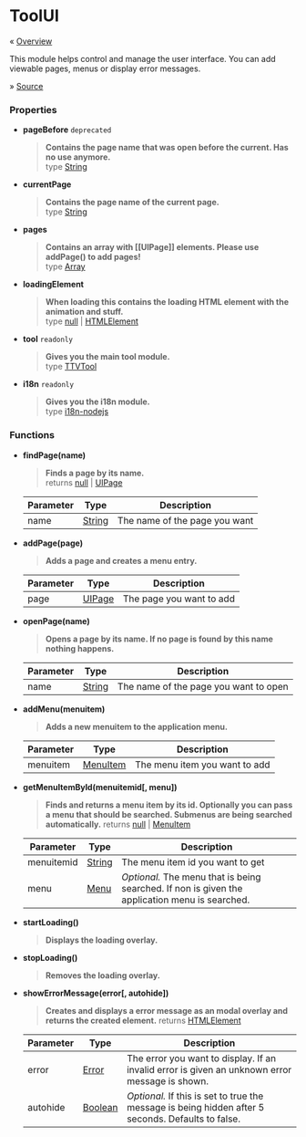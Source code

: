 # ToolUI

« [Overview](Overview.md)

This module helps control and manage the user interface. You can add viewable pages, menus or display error messages.

» [Source](https://github.com/PakL/TTVStreamerTool/blob/master/mod/toolui.js)

### Properties
* **pageBefore** `deprecated`
  > **Contains the page name that was open before the current. Has no use anymore.**<br>
  > type [String](https://developer.mozilla.org/de/docs/Web/JavaScript/Reference/Global_Objects/String)
* **currentPage**
  > **Contains the page name of the current page.**<br>
  > type [String](https://developer.mozilla.org/de/docs/Web/JavaScript/Reference/Global_Objects/String)
* **pages**
  > **Contains an array with [[UIPage]] elements. Please use addPage() to add pages!**<br>
  > type [Array](https://developer.mozilla.org/de/docs/Web/JavaScript/Reference/Global_Objects/Array)
* **loadingElement**
  > **When loading this contains the loading HTML element with the animation and stuff.**<br>
  > type [null](https://developer.mozilla.org/de/docs/Web/JavaScript/Reference/Global_Objects/null) | [HTMLElement](https://developer.mozilla.org/de/docs/Web/API/HTMLElement)
* **tool** `readonly`
  > **Gives you the main tool module.**<br>
  > type [TTVTool](TTVTool.md)
* **i18n** `readonly`
  > **Gives you the i18n module.**<br>
  > type [i18n-nodejs](https://www.npmjs.com/package/i18n-nodejs)

### Functions
* **findPage(name)**
  > **Finds a page by its name.**<br>
  > returns [null](https://developer.mozilla.org/de/docs/Web/JavaScript/Reference/Global_Objects/null) | [UIPage](UIPage.md)

  | Parameter | Type                                     | Description                   |
  | --------- | ---------------------------------------- | ----------------------------- |
  | name      | [String](https://developer.mozilla.org/de/docs/Web/JavaScript/Reference/Global_Objects/String) | The name of the page you want |
* **addPage(page)**
  > **Adds a page and creates a menu entry.**

  | Parameter | Type                | Description              |
  | --------- | ------------------- | ------------------------ |
  | page      | [UIPage](UIPage.md) | The page you want to add |
* **openPage(name)**
  > **Opens a page by its name. If no page is found by this name nothing happens.**

  | Parameter | Type                                     | Description                           |
  | --------- | ---------------------------------------- | ------------------------------------- |
  | name      | [String](https://developer.mozilla.org/de/docs/Web/JavaScript/Reference/Global_Objects/String) | The name of the page you want to open |
* **addMenu(menuitem)**
  > **Adds a new menuitem to the application menu.**

  | Parameter | Type                                     | Description                   |
  | --------- | ---------------------------------------- | ----------------------------- |
  | menuitem  | [MenuItem](https://electron.atom.io/docs/api/menu-item/) | The menu item you want to add |
* **getMenuItemById(menuitemid[, menu])**
  > **Finds and returns a menu item by its id. Optionally you can pass a menu that should be searched. Submenus are being searched automatically.**
  > returns [null](https://developer.mozilla.org/de/docs/Web/JavaScript/Reference/Global_Objects/null) | [MenuItem](https://electron.atom.io/docs/api/menu-item/)

  | Parameter  | Type                                     | Description                              |
  | ---------- | ---------------------------------------- | ---------------------------------------- |
  | menuitemid | [String](https://developer.mozilla.org/de/docs/Web/JavaScript/Reference/Global_Objects/String) | The menu item id you want to get         |
  | menu       | [Menu](https://electron.atom.io/docs/api/menu/) | *Optional.* The menu that is being searched. If non is given the application menu is searched. |

* **startLoading()**
  > **Displays the loading overlay.**
* **stopLoading()**
  > **Removes the loading overlay.**
* **showErrorMessage(error[, autohide])**
  > **Creates and displays a error message as an modal overlay and returns the created element.**
  > returns [HTMLElement](https://developer.mozilla.org/de/docs/Web/API/HTMLElement)

  | Parameter | Type                                     | Description                              |
  | --------- | ---------------------------------------- | ---------------------------------------- |
  | error     | [Error](https://nodejs.org/api/errors.html#errors_class_error) | The error you want to display. If an invalid error is given an unknown error message is shown. |
  | autohide  | [Boolean](https://developer.mozilla.org/de/docs/Web/JavaScript/Reference/Global_Objects/Boolean) | *Optional.* If this is set to true the message is being hidden after 5 seconds. Defaults to false. |
